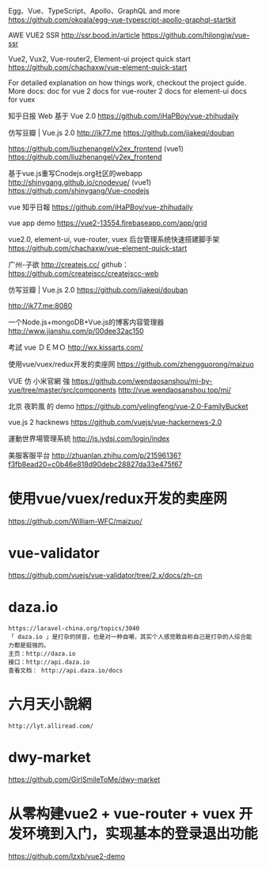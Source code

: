 

Egg、Vue、TypeScript、Apollo、GraphQL and more
https://github.com/okoala/egg-vue-typescript-apollo-graphql-startkit

AWE VUE2 SSR
http://ssr.bood.in/article 
https://github.com/hilongjw/vue-ssr

Vue2, Vux2, Vue-router2, Element-ui project quick start
https://github.com/chachaxw/vue-element-quick-start

For detailed explanation on how things work, checkout the project guide. 
More docs: 
doc for vue 2 
docs for vue-router 2 
docs for element-ui 
docs for vuex

知乎日报 Web 基于 Vue 2.0
https://github.com/iHaPBoy/vue-zhihudaily

仿写豆瓣 | Vue.js 2.0 http://jk77.me
https://github.com/jiakeqi/douban

https://github.com/liuzhenangel/v2ex_frontend (vue1)
https://github.com/liuzhenangel/v2ex_frontend

基于vue.js重写Cnodejs.org社区的webapp http://shinygang.github.io/cnodevue/ (vue1)
https://github.com/shinygang/Vue-cnodejs

vue 知乎日報
https://github.com/iHaPBoy/vue-zhihudaily

vue app demo
https://vue2-13554.firebaseapp.com/app/grid

vue2.0, element-ui, vue-router, vuex 后台管理系统快速搭建脚手架
https://github.com/chachaxw/vue-element-quick-start

广州-子欲
http://createjs.cc/ github：https://github.com/createjscc/createjscc-web

仿写豆瓣 | Vue.js 2.0
https://github.com/jiakeqi/douban

http://jk77.me:8080

一个Node.js+mongoDB+Vue.js的博客内容管理器
http://www.jianshu.com/p/00dee32ac150

考試 vue ＤＥＭＯ
http://wx.kissarts.com/

使用vue/vuex/redux开发的卖座网
https://github.com/zhengguorong/maizuo

VUE 仿 小米官網 強
https://github.com/wendaosanshou/mi-by-vue/tree/master/src/components 
http://vue.wendaosanshou.top/mi/

北京 夜耹風 的 demo
https://github.com/yelingfeng/vue-2.0-FamilyBucket

vue.js 2 hacknews
https://github.com/vuejs/vue-hackernews-2.0

運動世界場管理系統
http://js.iydsj.com/login/index

美服客服平台
http://zhuanlan.zhihu.com/p/21596136?f3fb8ead20=c0b46e818d90debc28827da33e475f67

# 使用vue/vuex/redux开发的卖座网
https://github.com/William-WFC/maizuo/

# vue-validator
https://github.com/vuejs/vue-validator/tree/2.x/docs/zh-cn

# daza.io
    https://laravel-china.org/topics/3040
    「 daza.io 」是打杂的拼音，也是对一种自嘲，其实个人感觉敢自称自己是打杂的人综合能力都是挺强的。
    主页：http://daza.io
    接口：http://api.daza.io
    查看文档： http://api.daza.io/docs

# 六月天小說網
    http://lyt.alliread.com/

# dwy-market
https://github.com/GirlSmileToMe/dwy-market

# 从零构建vue2 + vue-router + vuex 开发环境到入门，实现基本的登录退出功能
https://github.com/lzxb/vue2-demo